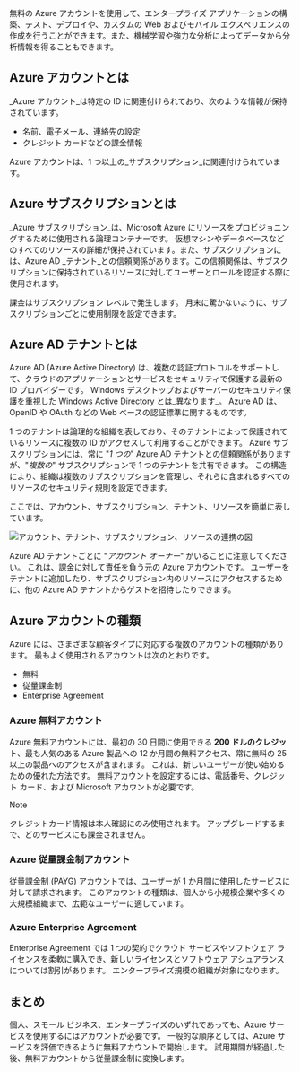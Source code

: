 無料の Azure アカウントを使用して、エンタープライズ アプリケーションの構築、テスト、デプロイや、カスタムの Web およびモバイル エクスペリエンスの作成を行うことができます。また、機械学習や強力な分析によってデータから分析情報を得ることもできます。

## <a name="what-is-an-azure-account"></a>Azure アカウントとは

_Azure アカウント_は特定の ID に関連付けられており、次のような情報が保持されています。

- 名前、電子メール、連絡先の設定
- クレジット カードなどの課金情報

Azure アカウントは、1 つ以上の_サブスクリプション_に関連付けられています。

## <a name="what-is-an-azure-subscription"></a>Azure サブスクリプションとは

_Azure サブスクリプション_は、Microsoft Azure にリソースをプロビジョニングするために使用される論理コンテナーです。 仮想マシンやデータベースなどのすべてのリソースの詳細が保持されています。また、サブスクリプションには、Azure AD _テナント_との信頼関係があります。この信頼関係は、サブスクリプションに保持されているリソースに対してユーザーとロールを認証する際に使用されます。

課金はサブスクリプション レベルで発生します。 月末に驚かないように、サブスクリプションごとに使用制限を設定できます。 

## <a name="what-is-an-azure-ad-tenant"></a>Azure AD テナントとは

Azure AD (Azure Active Directory) は、複数の認証プロトコルをサポートして、クラウドのアプリケーションとサービスをセキュリティで保護する最新の ID プロバイダーです。 Windows デスクトップおよびサーバーのセキュリティ保護を重視した Windows Active Directory とは_異なります_。 Azure AD は、OpenID や OAuth などの Web ベースの認証標準に関するものです。

1 つのテナントは論理的な組織を表しており、そのテナントによって保護されているリソースに複数の ID がアクセスして利用することができます。 Azure サブスクリプションには、常に "_1 つの_" Azure AD テナントとの信頼関係がありますが、"_複数の_" サブスクリプションで 1 つのテナントを共有できます。 この構造により、組織は複数のサブスクリプションを管理し、それらに含まれるすべてのリソースのセキュリティ規則を設定できます。

ここでは、アカウント、サブスクリプション、テナント、リソースを簡単に表しています。

![アカウント、テナント、サブスクリプション、リソースの連携の図](../media-draft/3-azure-ad-tenant.png)

Azure AD テナントごとに "_アカウント オーナー_" がいることに注意してください。 これは、課金に対して責任を負う元の Azure アカウントです。 ユーザーをテナントに追加したり、サブスクリプション内のリソースにアクセスするために、他の Azure AD テナントからゲストを招待したりできます。

## <a name="azure-account-types"></a>Azure アカウントの種類

Azure には、さまざまな顧客タイプに対応する複数のアカウントの種類があります。 最もよく使用されるアカウントは次のとおりです。

- 無料
- 従量課金制
- Enterprise Agreement

### <a name="azure-free-account"></a>Azure 無料アカウント

Azure 無料アカウントには、最初の 30 日間に使用できる **200 ドルのクレジット**、最も人気のある Azure 製品への 12 か月間の無料アクセス、常に無料の 25 以上の製品へのアクセスが含まれます。 これは、新しいユーザーが使い始めるための優れた方法です。 無料アカウントを設定するには、電話番号、クレジット カード、および Microsoft アカウントが必要です。

> [!NOTE]
> クレジットカード情報は本人確認にのみ使用されます。 アップグレードするまで、どのサービスにも課金されません。

### <a name="azure-pay-as-you-go-account"></a>Azure 従量課金制アカウント

従量課金制 (PAYG) アカウントでは、ユーザーが 1 か月間に使用したサービスに対して請求されます。 このアカウントの種類は、個人から小規模企業や多くの大規模組織まで、広範なユーザーに適しています。

### <a name="azure-enterprise-agreement"></a>Azure Enterprise Agreement

Enterprise Agreement では 1 つの契約でクラウド サービスやソフトウェア ライセンスを柔軟に購入でき、新しいライセンスとソフトウェア アシュアランスについては割引があります。 エンタープライズ規模の組織が対象になります。

## <a name="summary"></a>まとめ

個人、スモール ビジネス、エンタープライズのいずれであっても、Azure サービスを使用するにはアカウントが必要です。 一般的な順序としては、Azure サービスを評価できるように無料アカウントで開始します。 試用期間が経過した後、無料アカウントから従量課金制に変換します。